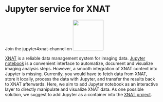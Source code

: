 # Jupyter service for XNAT

Join the jupyter4xnat-channel on <a href="https://mattermost.brainhack.org/brainhack/channels/jupyter4xnat"><img src="http://www.mattermost.org/wp-content/uploads/2016/03/logoHorizontal.png" width=100px /></a>

[XNAT](https://www.xnat.org) is a reliable data management system for imaging data. [Jupyter notebook](https://jupyter.org/) is a convenient interface to automatize, document and visualize imaging analysis steps. 
However, a smooth integration of  XNAT content into Jupyter is missing. Currently, you would have to fetch data from XNAT, store it locally, process the data with Jupyter, and transfer the results back to XNAT afterwards. 
Here, we aim to add Jupyter notebook as an interactive layer to directly manipulate and visualize XNAT data. As one possible solution, we  suggest to add Jupyter as a container into the [XNAT project](https://github.com/NrgXnat/xnat-docker-compose).

